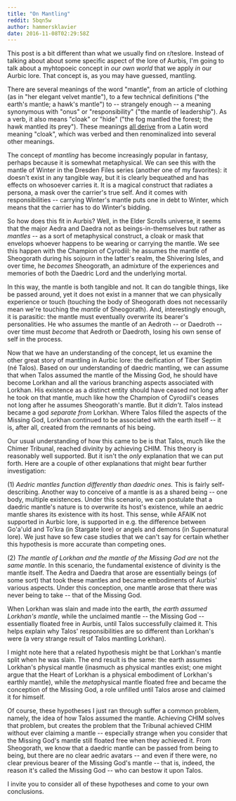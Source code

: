 ```yaml
---
title: "On Mantling"
reddit: 5bqn5w
author: hammersklavier
date: 2016-11-08T02:29:58Z
---
```


This post is a bit different than what we usually find on r/teslore. Instead of talking about about some specific aspect of the lore of Aurbis, I'm going to talk about a myhtopoeic concept in *our own world* that we apply *in* our Aurbic lore. That concept is, as you may have guessed, mantling.

There are several meanings of the word "mantle", from an article of clothing (as in "her elegant velvet mantle"), to a few technical definitions ("the earth's mantle; a hawk's mantle") to -- strangely enough -- a meaning synonymous with "onus" or "responsibility" ("the mantle of leadership"). As a verb, it also means "cloak" or "hide" ("the fog mantled the forest; the hawk mantled its prey"). These meanings [all derive](http://etymonline.com/index.php?term=mantle&amp;allowed_in_frame=0) from a Latin word meaning "cloak", which was verbed and then renominalized into several other meanings.

The concept of *mantling* has become increasingly popular in fantasy, perhaps because it is somewhat metaphysical. We can see this with the mantle of Winter in the Dresden Files series (another one of my favorites): it doesn't exist in any tangible way, but it is clearly bequeathed and has effects on whosoever carries it. It is a magical construct that radiates a persona, a mask over the carrier's true self. And it comes with responsibilities -- carrying Winter's mantle puts one in debt to Winter, which means that the carrier has to do Winter's bidding.

So how does this fit in Aurbis? Well, in the Elder Scrolls universe, it seems that the major Aedra and Daedra not as beings-in-themselves but rather as *mantles* -- as a sort of metaphysical construct, a cloak or mask that envelops whoever happens to be wearing or carrying the mantle. We see this happen with the Champion of Cyrodiil: he assumes the mantle of Sheogorath during his sojourn in the latter's realm, the Shivering Isles, and over time, he *becomes* Sheogorath, an admixture of the experiences and memories of both the Daedric Lord and the underlying mortal.

In this way, the mantle is both tangible and not. It can do tangible things, like be passed around, yet it does not exist in a manner that we can physically experience or touch (touching the body of Sheogorath does not necessarily mean we're touching the *mantle* of Sheogorath). And, interestingly enough, it is parasitic: the mantle must eventually overwrite its bearer's personalities. He who assumes the mantle of an Aedroth -- or Daedroth -- over time must *become* that Aedroth or Daedroth, losing his own sense of self in the process.

Now that we have an understanding of the concept, let us examine the other great story of mantling in Aurbic lore: the deification of Tiber Septim (né Talos). Based on our understanding of daedric mantling, we can assume that when Talos assumed the mantle of the Missing God, he should have become Lorkhan and all the various branching aspects associated with Lorkhan. His existence as a distinct entity should have ceased not long after he took on that mantle, much like how the Champion of Cyrodiil's ceases not long after he assumes Sheogorath's mantle. But it *didn't*. Talos instead became a god *separate from* Lorkhan. Where Talos filled the aspects of the Missing God, Lorkhan continued to be associated with the earth itself -- it is, after all, created from the remnants of his being.

Our usual understanding of how this came to be is that Talos, much like the Chimer Tribunal, reached divinity by achieving CHIM. This theory is reasonably well supported. But it isn't the *only* explanation that we can put forth. Here are a couple of other explanations that might bear further investigation:

(1) *Aedric mantles function differently than daedric ones.* This is fairly self-describing. Another way to conceive of a mantle is as a shared being -- one body, multiple existences. Under this scenario, we can postulate that a daedric mantle's nature is to overwrite its host's existence, while an aedric mantle shares its existence with its host. This sense, while AFAIK not supported in Aurbic lore, is supported in e.g. the difference between Go'a'uld and To'kra (in Stargate lore) or angels and demons (in Supernatural lore). We just have so few case studies that we can't say for certain whether this hypothesis is more accurate than competing ones.

(2) *The mantle of Lorkhan and the mantle of the Missing God are* not *the same mantle.* In this scenario, the fundamental existence of divinity is the mantle itself. The Aedra and Daedra that arose are essentially beings (of some sort) that took these mantles and became embodiments of Aurbis' various aspects. Under this conception, one mantle arose that there was never being to take -- that of the Missing God.

When Lorkhan was slain and made into the earth, *the earth assumed Lorkhan's mantle*, while the unclaimed mantle -- the Missing God -- essentially floated free in Aurbis, until Talos successfully claimed it. This helps explain why Talos' responsibilities are so different than Lorkhan's were (a very strange result of Talos mantling Lorkhan).

I might note here that a related hypothesis might be that Lorkhan's mantle split when he was slain. The end result is the same: the earth assumes Lorkhan's physical mantle (inasmuch as physical mantles exist; one might argue that the Heart of Lorkhan is a physical embodiment of Lorkhan's earthly mantle), while the *meta*physical mantle floated free and became the conception of the Missing God, a role unfilled until Talos arose and claimed it for himself.

Of course, these hypotheses I just ran through suffer a common problem, namely, the idea of how Talos assumed the mantle. Achieving CHIM solves that problem, but creates the problem that the Tribunal achieved CHIM without ever claiming a mantle -- especially strange when you consider that the Missing God's mantle still floated free when they achieved it. From Sheogorath, we know that a daedric mantle can be passed from being to being, but there are no clear aedric avatars -- and even if there were, no clear previous bearer of the Missing God's mantle -- that is, indeed, the reason it's called the Missing God -- who can bestow it upon Talos.

I invite you to consider all of these hypotheses and come to your own conclusions.
